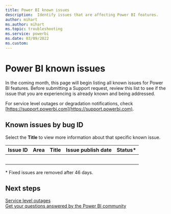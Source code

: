 ```yaml
---
title: Power BI known issues
description:  Identify issues that are affecting Power BI features. 
author: mihart
ms.author: mihart
ms.topic: troubleshooting    
ms.service: powerbi
ms.date: 03/09/2022  
ms.custom:  
---
```



# Power BI known issues

In the coming month, this page will begin listing all known issues for Power BI features. Before submitting a Support request, review this list to see if the issue that you are experiencing is already known and being addressed. 

For service level outages or degradation notifications, check [https://support.powerbi.com](https://support.powerbi.com).  

## Known issues by bug ID
Select the **Title** to view more information about that specific known issue.
<!-- add link from Issue ID and from Title to the related known issues article -->


|Issue ID  |Area  |Title  |Issue publish date | Status*  |
|---------|---------|---------|---------|--------|
|     |          |       |          |   |
|      |          |         |         |  |
|      |          |         |         |  |
|      |          |         |         |  |
|      |          |         |         |  |

\* Fixed issues are removed after 46 days.

## Next steps
[Service level outages](https://support.powerbi.com)    
[Get your questions answered by the Power BI community](https://community.powerbi.com)

